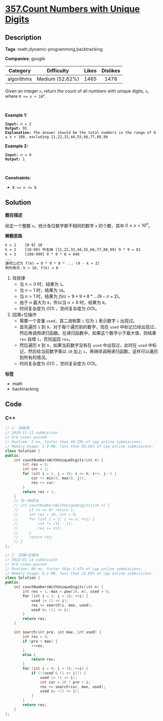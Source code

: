 # [357.Count Numbers with Unique Digits](https://leetcode.com/problems/count-numbers-with-unique-digits/description/)

## Description

**Tags**: math,dynamic-programming,backtracking

**Companies**: google

|  Category  |   Difficulty    | Likes | Dislikes |
| :--------: | :-------------: | :---: | :------: |
| algorithms | Medium (52.62%) | 1465  |   1478   |

<p>Given an integer <code>n</code>, return the count of all numbers with unique digits, <code>x</code>, where <code>0 &lt;= x &lt; 10<sup>n</sup></code>.</p>
<p>&nbsp;</p>
<p><strong class="example">Example 1:</strong></p>
<pre><code><strong>Input:</strong> n = 2
<strong>Output:</strong> 91
<strong>Explanation:</strong> The answer should be the total numbers in the range of 0 &le; x &lt; 100, excluding 11,22,33,44,55,66,77,88,99</code></pre>
<p><strong class="example">Example 2:</strong></p>
<pre><code><strong>Input:</strong> n = 0
<strong>Output:</strong> 1</code></pre>
<p>&nbsp;</p>
<p><strong>Constraints:</strong></p>
<ul>
  <li><code>0 &lt;= n &lt;= 8</code></li>
</ul>

## Solution

**题目描述**

给定一个整数 `n`，统计各位数字都不相同的数字 `x` 的个数，其中 $0 \leq x < 10^n$。

**解题思路**

```txt
k = 1    [0-9] 10
k = 2    [10-99] 中去掉 [11,22,33,44,55,66,77,88,99] 9 * 9 = 81
k = 3    [100-999] 9 * 9 * 8 = 648
...
通项公式为 f(k) = 9 * 9 * 8 * ... (9 - k + 2)
例外情况：k > 10, f(k) = 0
```

1. 找规律
   - 当 $n = 0$ 时，结果为 `1`。
   - 当 $n = 1$ 时，结果为 `10`。
   - 当 $n > 1$ 时，结果为 $f(n) = 9 * 9 * 8 * ... (9 - n + 2)$。
   - 由于 $n$ 最大为 `8`，所以当 $n > 8$ 时，结果为 `0`。
   - 时间复杂度为 $O(1)$ ，空间复杂度为 $O(1)$。
2. 回溯+位操作
   - 需要一个变量 `used`，其二进制第 `i` 位为 `1` 表示数字 `i` 出现过。
   - 首先遍历 `1` 到 `9`，对于每个遍历到的数字，现在 `used` 中标记已经出现过，然后再调用递归函数。在递归函数中，如果这个数字小于最大值，则结果 `res` 自增 `1`，否则返回 `res`。
   - 然后遍历 `0` 到 `9`，如果当前数字没有在 `used` 中出现过，此时在 `used` 中标记，然后给当前数字乘以 `10` 加上 `i`，再继续调用递归函数，这样可以遍历到所有的情况。
   - 时间复杂度为 $O(1)$ ，空间复杂度为 $O(1)$。

**标签**

- math
- backtracking

<!-- code start -->
## Code

### C++

```cpp
// 1. 找规律
// 2020-11-13 submission
// 9/9 cases passed
// Runtime: 3 ms, faster than 46.29% of cpp online submissions.
// Memory Usage: 5.9 MB, less than 85.86% of cpp online submissions.
class Solution {
public:
    int countNumbersWithUniqueDigits(int n) {
        int res = 0;
        int cur = 1;
        for (int i = 1, j = 10; i <= n; i++, j--) {
            cur *= min(9, max(0, j));
            res += cur;
        }
        return res + 1;
    }
    // 另一种写法
    // int countNumbersWithUniqueDigits(int n) {
    //     if (n == 0) return 1;
    //     int res = 10, cnt = 9;
    //     for (int i = 2; i <= n; ++i) {
    //         cnt *= (11 - i);
    //         res += cnt;
    //     }
    //     return res;
    // }
};
```

```cpp
// 2. 回溯+位操作
// 2023-01-14 submission
// 9/9 cases passed
// Runtime: 86 ms, faster than 5.47% of cpp online submissions.
// Memory Usage: 6.2 MB, less than 15.85% of cpp online submissions.
class Solution {
public:
    int countNumbersWithUniqueDigits(int n) {
        int res = 1, max = pow(10, n), used = 0;
        for (int i = 1; i < 10; ++i) {
            used |= (1 << i);
            res += search(i, max, used);
            used &= ~(1 << i);
        }
        return res;
    }

    int search(int pre, int max, int used) {
        int res = 0;
        if (pre < max) {
            ++res;
        }
        else {
            return res;
        }
        for (int i = 0; i < 10; ++i) {
            if (!(used & (1 << i))) {
                used |= (1 << i);
                int cur = 10 * pre + i;
                res += search(cur, max, used);
                used &= ~(1 << i);
            }
        }
        return res;
    }
};
```

<!-- code end -->
